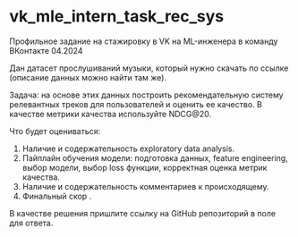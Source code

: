 # vk_mle_intern_task_rec_sys
Профильное задание на стажировку в VK на ML-инженера в команду ВКонтакте 04.2024  


Дан датасет прослушиваний музыки, который нужно скачать по ссылке (описание данных можно найти там же).

Задача: на основе этих данных построить рекомендательную систему релевантных треков для пользователей и оценить ее качество.
В качестве метрики качества используйте NDCG@20.  

Что будет оцениваться:
1.	Наличие и содержательность exploratory data analysis.
2.	Пайплайн обучения модели: 
подготовка данных, 
feature engineering, 
выбор модели, 
выбор loss функции, 
корректная оценка метрик качества.
3.	Наличие и содержательность комментариев к происходящему.
4.	Финальный скор .

В качестве решения пришлите ссылку на GitHub репозиторий в поле для ответа.

